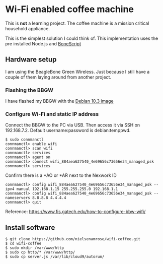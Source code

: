 # Wi-Fi enabled coffee machine

This is **not** a learning project. The coffee machine is a mission critical household appliance.

This is the simplest solution I could think of. This implementation uses the pre installed Node.js and [BoneScript](https://beagleboard.org/Support/BoneScript/)


## Hardware setup

I am using the BeagleBone Green Wireless. Just because I still have a couple of them laying around from another project.

### Flashing the BBGW

I have flashed my BBGW with the [Debian 10.3 image](https://debian.beagleboard.org/images/bone-eMMC-flasher-debian-10.3-iot-armhf-2020-04-06-4gb.img.xz)

### Configure Wi-Fi and static IP address

Connect the BBGW to the PC via USB. Then access it via SSH on 192.168.7.2. Default username:password is debian:temppwd.

```
$ sudo connmanctl
connmanctl> enable wifi
connmanctl> scan wifi
connmanctl> services
connmanctl> agent on
connmanctl> connect wifi_884aea627540_4e69656c73656e34_managed_psk
connmanctl> services
```
Confirm there is a *AO or *AR next to the Nexwork ID
```
connmanctl> config wifi_884aea627540_4e69656c73656e34_managed_psk --ipv4 manual 192.168.1.15 255.255.255.0 192.168.1.1
connmanctl> config wifi_884aea627540_4e69656c73656e34_managed_psk --nameservers 8.8.8.8 4.4.4.4
connmanctl> quit
```

Reference: https://www.fis.gatech.edu/how-to-configure-bbw-wifi/

## Install software
```
$ git clone https://github.com/nielsenamrose/wifi-coffee.git
$ cd wifi-coffee
$ sudo mkdir /var/www/http
$ sudo cp http/* /var/www/http/
$ sudo cp server.js /var/lib/cloud9/autorun/
```

